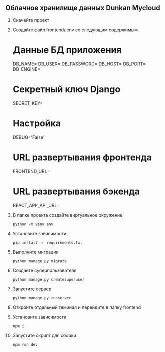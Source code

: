 ## Облачное хранилище данных Dunkan Mycloud

1. Скачайте проект
2. Создайте файл frontend/.env со следующим содержимым

    # Данные БД приложения
    DB_NAME=
    DB_USER=
    DB_PASSWORD=
    DB_HOST=
    DB_PORT=
    DB_ENGINE=

    # Секретный ключ Django
    SECRET_KEY=

    # Настройка 
    DEBUG='False'
    
    # URL развертывания фронтенда
    FRONTEND_URL=
    
    # URL развертывания бэкенда
    REACT_APP_API_URL=
   
3. В папке проекта создайте виртуальное окружение
   
    ```python -m venv env```
   
4. Установите зависимости
   
    ```pip install -r requirements.txt```
   
5. Выполните миграции
    
    ```python manage.py migrate```
   
6. Создайте суперпользователя
    
    ```python manage.py createsuperuser```
    
7. Запустите сервер
    
    ```python manage.py runserver```
    
8. Откройте отдельный теминал и перейдите в папку frontend
    
9.  Установите зависимости
    
    ```npm i```
    
10. Запустите скрипт для сборки
    
    ```npm run dev```